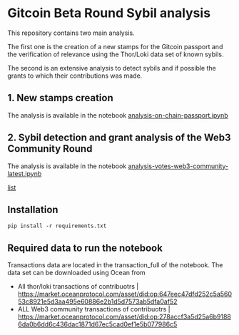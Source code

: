 # Gitcoin Beta Round Sybil analysis 

This repository contains two main analysis.

The first one is the creation of a new stamps for the Gitcoin passport and the verification of relevance using the Thor/Loki data set of known sybils.

The second is an extensive analysis to detect sybils and if possible the grants to which their contributions was made.


## 1. New stamps creation
The analysis is available in the notebook [analysis-on-chain-passport.ipynb](https://github.com/poupou-web3/beta-rounds-vote-analysis/blob/main/jupyter/analysis-on-chain-passport.ipynb)


## 2. Sybil detection and grant analysis of the Web3 Community Round
The analysis is available in the notebook [analysis-votes-web3-community-latest.ipynb](https://github.com/poupou-web3/beta-rounds-vote-analysis/blob/main/jupyter/analysis-votes-web3-community_latest.ipynb)

[list](https://github.com/poupou-web3/beta-rounds-vote-analysis/blob/main/suspicious_addresses.csv)


## Installation

```
pip install -r requirements.txt
```

## Required data to run the notebook

Transactions data are located in the transaction_full of the notebook. The data set can be downloaded using Ocean from 
- All thor/loki  transactions of contribuotrs  | https://market.oceanprotocol.com/asset/did:op:647eec47dfd252c5a56053c8921e5d3aa495e60886e2b1d5d7573ab5dfa0af52
- ALL Web3 community transactions of contribuotrs | https://market.oceanprotocol.com/asset/did:op:278accf3a5d25a6b91886da0b6dd6c436dac1871d67ec5cad0ef1e5b077986c5
